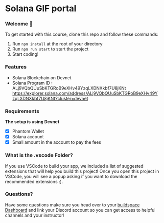 # Solana GIF portal

### **Welcome 👋**
To get started with this course, clone this repo and follow these commands:

1. Run `npm install` at the root of your directory
2. Run `npm run start` to start the project
3. Start coding!

### **Features**
- Solana Blockchain on Devnet
- Solana Program ID : ALj9VQbQUuSbKTGRoB9eXHv49YzqLXDNXkbf7U8jKNt
https://explorer.solana.com/address/ALj9VQbQUuSbKTGRoB9eXHv49YzqLXDNXkbf7U8jKNt?cluster=devnet

### Requirements
**The setup is using Devnet**
- [x] Phantom Wallet
- [x] Solana account
- [x] Small amount in the account to pay the fees

### **What is the .vscode Folder?**
If you use VSCode to build your app, we included a list of suggested extensions that will help you build this project! Once you open this project in VSCode, you will see a popup asking if you want to download the recommended extensions :).



### **Questions?**
Have some questions make sure you head over to your [buildspace Dashboard](https://app.buildspace.so/courses/CObd6d35ce-3394-4bd8-977e-cbee82ae07a3) and link your Discord account so you can get access to helpful channels and your instructor!
